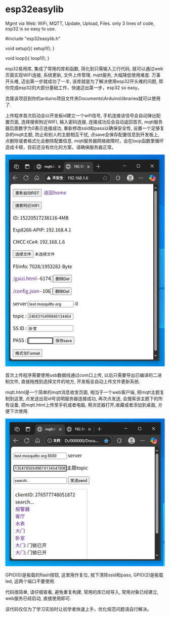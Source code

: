 # esp32easylib

Mgmt via Web: WiFi, MQTT, Update, Upload, Files. only 3 lines of code, esp32 is so easy to use.

#include "esp32easylib.h"

void setup(){ setup1(); }

void loop(){ loop1(); }

esp32易用库, 集成了常用的库和函数, 简化到只需输入三行代码, 就可以通过web页面实现WiFi连接, 系统更新, 文件上传管理, mqtt服务, 大幅降低使用难度. 万事开头难, 迈出第一步就成功了一半, 该库就是为了解决使用esp32开头难的问题, 帮你完成esp32的大部分基础工作，快速迈出第一步，esp32 so easy。

克隆该项目到你的arduino项目文件夹Documents\Arduino\libraries就可以使用了. 

上传程序首次启动会以开发板id建立一个wifi信号, 手机连接该信号会自动弹出配置页面, 选择搜索附近WIFI, 输入密码连接, 连接成功后会自动返回首页, mqtt服务器后面数字为0表示连接成功, 重新修改ssid和pass以确保安全性, 设置一个足够复杂的mqtt主题, 防止和别人的主题相互干扰, 点save会保存配置信息到开发板上, 点删除或者格式化会删除配置信息. mqtt服务器网络故障时，会在loop函数里循环造成卡顿，目前还没有优化的方案，请确保服务器正常。

![alt text](https://github.com/aiplayuser/esp32easylib/blob/main/esp32easylib.PNG)

首次上传程序需要使用usb数据线通过com口上传, 以后只需要导出已编译的二进制文件, 直接拖拽到选择文件的地方, 开发板会自动上传文件更新系统. 

mqtt.html是一个简单的mqtt消息收发页面, 相当于一个web客户端, 把mqtt主题复制到这里, 点发送出现id号说明服务器连接成功, 再次点发送, 会搜索该主题下的所有设备, 把mqtt.html上传至手机或者电脑, 用浏览器打开,收藏或者添加到桌面, 方便下次使用. 

![alt text](https://github.com/aiplayuser/esp32easylib/blob/main/mqtt.PNG)

GPIO(0)是板载的flash按钮, 这里用作复位, 按下清除ssid和pass, GPIO(2)是板载led, 这两个端口不要使用. 

代码很简单, 请仔细查看, 避免重复构建, 常用的库已经导入, 常用对象已经建立, web服务已经启动, 直接使用即可. 

该代码仅仅为了学习实验时让初学者快速上手，优化规范问题请自行解决。


